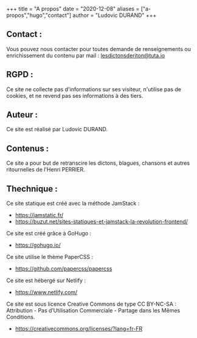 +++
title = "A propos"
date = "2020-12-08"
aliases = ["a-propos","hugo","contact"]
author = "Ludovic DURAND"
+++

## Contact :

Vous pouvez nous contacter pour toutes demande de renseignements ou enrichissement du contenu par mail : 
lesdictonsderiton@tuta.io

## RGPD :

Ce site ne collecte pas d'informations sur ses visiteur, n'utilise pas de cookies, et ne revend pas ses informations à des tiers.

## Auteur :

Ce site est réalisé par Ludovic DURAND.

## Contenus :

Ce site a pour but de retranscire les dictons, blagues, chansons et autres ritournelles de l'Henri PERRIER.

## Thechnique :

Ce site statique est créé avec la méthode JamStack : 
* https://jamstatic.fr/ 
* https://buzut.net/sites-statiques-et-jamstack-la-revolution-frontend/

Ce site est créé grâce à GoHugo : 
* https://gohugo.io/

Ce site utilise le thème PaperCSS :  
* https://github.com/papercss/papercss

Ce site est hébergé sur Netlify : 
* https://www.netlify.com/

Ce site est sous licence Creative Commons de type CC BY-NC-SA : Attribution - Pas d’Utilisation Commerciale - Partage dans les Mêmes Conditions.
* https://creativecommons.org/licenses/?lang=fr-FR

